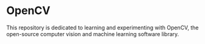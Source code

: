 # OpenCV
This repository is dedicated to learning and experimenting with OpenCV, the open-source computer vision and machine learning software library.

